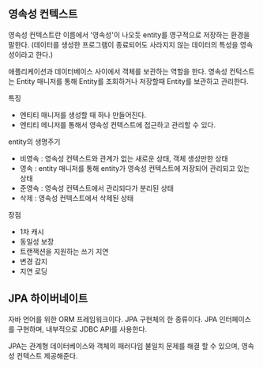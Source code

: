 ## 영속성 컨텍스트

영속성 컨텍스트란 이름에서 '영속성'이 나오듯 entity를 영구적으로 저장하는 환경을 말한다. 
(데이터를 생성한 프로그램이 종료되어도 사라지지 않는 데이터의 특성을 영속성이라고 한다.)

애플리케이션과 데이터베이스 사이에서 객체를 보관하는 역할을 한다. 영속성 컨턱스트는 Entity 매니저를 통해 Entity를 조회하거나 저장할때 Entity를 보관하고 관리한다.



특징

- 엔티티 매니저를 생성할 때 하나 만들어진다.
- 엔티티 메니저를 통해서 영속성 컨텍스트에 접근하고 관리할 수 있다. 



entity의 생명주기

- 비영속 : 영속성 컨텍스트와 관계가 없는 새로운 상태, 객체 생성만한 상태
- 영속 : entity 매니저를 통해 entity가 영속성 컨텍스트에 저장되어 관리되고 있는 상태
- 준영속 : 영속성 컨텍스트에서 관리되다가 분리된 상태
- 삭제 : 영속성 컨텍스트에서 삭제된 상태



장점

- 1차 캐시
- 동일성 보장
- 트랜잭션을 지원하는 쓰기 지연
- 변경 감지
- 지연 로딩



## JPA 하이버네이트

자바 언어를 위한 ORM 프레임워크이다. JPA 구현체의 한 종류이다. JPA 인터페이스를 구현하며, 내부적으로 JDBC API를 사용한다.

JPA는 관계형 데이터베이스와 객체의 패러다임 불일치 문제를 해결 할 수 있으며, 영속성 컨텍스트 제공해준다.

